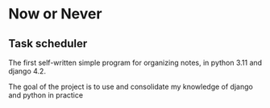 # Now or Never
## Task scheduler

The first self-written simple program for organizing notes,
in python 3.11 and django 4.2.

The goal of the project is to use and consolidate my knowledge of django and python in practice
